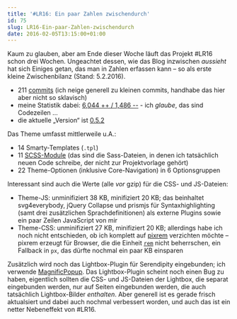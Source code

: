 ```yaml
---
title: '#LR16: Ein paar Zahlen zwischendurch'
id: 75
slug: LR16-Ein-paar-Zahlen-zwischendurch
date: 2016-02-05T13:15:00+01:00
---
```


Kaum zu glauben, aber am Ende dieser Woche läuft das Projekt #LR16 schon drei Wochen. Ungeachtet dessen, wie das Blog inzwischen _aussieht_ hat sich Einiges getan, das man in Zahlen erfassen kann – so als erste kleine Zwischenbilanz (Stand: 5.2.2016).

-   211 [commits](https://github.com/yellowled/blog-theme/commits/master) (ich neige generell zu kleinen commits, handhabe das hier aber nicht so sklavisch)
-   meine Statistik dabei: [6,044 ++ / 1,486 --](https://github.com/yellowled/blog-theme/graphs/contributors) - ich _glaube_, das sind Codezeilen …
-   die aktuelle „Version“ ist [0.5.2](https://github.com/yellowled/blog-theme/releases)

Das Theme umfasst mittlerweile u.A.:

-   14 Smarty-Templates (`.tpl`)
-   11 [SCSS-Module](https://github.com/yellowled/blog-theme/tree/master/src/scss/modules) (das sind die Sass-Dateien, in denen ich tatsächlich neuen Code schreibe, der nicht zur Projektvorlage gehört)
-   22 Theme-Optionen (inklusive Core-Navigation) in 6 Optionsgruppen

Interessant sind auch die Werte (alle _vor_ gzip) für die CSS- und JS-Dateien:

-   Theme-JS: unminifiziert 38 KB, minifiziert 20 KB; das beinhaltet svg4everybody, jQuery Collapse und prismjs für Syntaxhighlighting (samt drei zusätzlichen Sprachdefinitionen) als externe Plugins sowie ein paar Zeilen JavaScript von mir
-   Theme-CSS: unminifiziert 27 KB, minifiziert 20 KB; allerdings habe ich noch nicht entschieden, ob ich komplett auf [pixrem](https://github.com/robwierzbowski/node-pixrem) verzichten möchte – pixrem erzeugt für Browser, die die Einheit [`rem`](http://www.intensivstation.ch/css3/em-rem) nicht beherrschen, ein Fallback in `px`, das dürfte nochmal ein paar KB einsparen

Zusätzlich wird noch das Lightbox-Plugin für Serendipity eingebunden; ich verwende [MagnificPopup](http://dimsemenov.com/plugins/magnific-popup/). Das Lightbox-Plugin scheint noch einen Bug zu haben, eigentlich sollten die CSS- und JS-Dateien der Lightbox, die separat eingebunden werden, nur auf Seiten eingebunden werden, die auch tatsächlich Lightbox-Bilder _enthalten_. Aber generell ist es gerade frisch aktualsiert und dabei auch nochmal verbessert worden, und auch das ist ein netter Nebeneffekt von #LR16.

